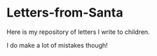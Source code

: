 # Letters-from-Santa

Here is my repository of letters I write to children.

I do make a lot of mistakes though!
